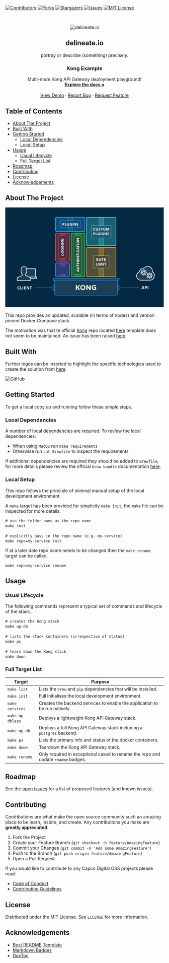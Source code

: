 [![Contributors][contributors-shield]][contributors-url]
[![Forks][forks-shield]][forks-url]
[![Stargazers][stars-shield]][stars-url]
[![Issues][issues-shield]][issues-url]
[![MIT License][license-shield]][license-url]

<!-- PROJECT LOGO -->
<br />
<p align="center">
  <img alt="delineate.io" src="https://github.com/delineateio/.github/blob/master/assets/logo.png?raw=true" height="75" />
  <h2 align="center">delineate.io</h2>
  <p align="center">portray or describe (something) precisely.</p>

  <h3 align="center">Kong Example</h3>

  <p align="center">
    Multi-node Kong API Gateway deployment playground!
    <br />
    <a href="https://github.com/delineateio/kong-example"><strong>Explore the docs »</strong></a>
    <br />
    <br />
    <a href="https://github.com/delineateio/kong-example">View Demo</a>
    ·
    <a href="https://github.com/delineateio/kong-example/issues">Report Bug</a>
    ·
    <a href="https://github.com/delineateio/kong-example/issues">Request Feature</a>
  </p>
</p>

## Table of Contents

<!-- START doctoc generated TOC please keep comment here to allow auto update -->
<!-- DON'T EDIT THIS SECTION, INSTEAD RE-RUN doctoc TO UPDATE -->

- [About The Project](#about-the-project)
- [Built With](#built-with)
- [Getting Started](#getting-started)
  - [Local Dependencies](#local-dependencies)
  - [Local Setup](#local-setup)
- [Usage](#usage)
  - [Usual Lifecycle](#usual-lifecycle)
  - [Full Target List](#full-target-list)
- [Roadmap](#roadmap)
- [Contributing](#contributing)
- [License](#license)
- [Acknowledgements](#acknowledgements)

<!-- END doctoc generated TOC please keep comment here to allow auto update -->

<!-- ABOUT THE PROJECT -->
## About The Project

[![Product Name Screen Shot][product-screenshot]](https://delineate.io)

This repo provides an updated, scalable (in terms of nodes) and version pinned Docker Compose stack.

The motivation was that te official [Kong](https://docs.konghq.com/) repo located [here](https://github.com/Kong/docker-kong) template does not seem to be maintained.  An issue has been raised [here](https://github.com/Kong/docker-kong/issues/521)

## Built With

Further logos can be inserted to highlight the specific technologies used to create the solution from [here](https://github.com/Ileriayo/markdown-badges).

![GitHub](https://img.shields.io/badge/github-%23121011.svg?style=for-the-badge&logo=github&logoColor=white)

<!-- GETTING STARTED -->
## Getting Started

To get a local copy up and running follow these simple steps.

### Local Dependencies

A number of local dependencies are required.  To review the local dependencies:

* When using `MacOS` run `make requirements`
* Otherwise run `cat Brewfile` to inspect the requirements

If additional dependencies are required they should be added to `Brewfile`, for more details please review the official `brew bundle` documentation [here](https://github.com/Homebrew/homebrew-bundle).

### Local Setup

This repo follows the principle of minimal manual setup of the local development environment.

 A `make` target has been provided for simplicity ```make init```, the `make` file can be inspected for more details.

 ```shell
# use the folder name as the repo name
make init

# explicitly pass in the repo name (e.g. my-service)
make repo=my-service init
 ```

If at a later date repo name needs to be changed then the `make rename` target can be called.

```shell
make repo=my-service rename
```

<!-- USAGE EXAMPLES -->
## Usage

### Usual Lifecycle

The following commands represent a typical set of commands and lifecycle of the stack.

```shell
# creates the Kong stack
make up-db

# lists the stack containers (irrespective of status)
make ps

# tears down the Kong stack
make down
```

### Full Target List

| Target| Purpose |
| --- | ----------- |
| `make list` | Lists the `brew` and `pip` dependencies that will be installed. |
| `make init` | Full initialises the local development environment.|
| `make services` | Creates the backend services to enable the application to be run natively. |
| `make up-dbless` | Deploys a lightweight Kong API Gateway stack. |
| `make up-db` | Deploys a full Kong API Gateway stack including a `postgres` backend. |
| `make ps` | Lists the primary info and status of the docker containers. |
| `make down` | Teardown the Kong API Gateway stack. |
| `make rename` | Only required in exceptional cased to rename the repo and update `readme` badges. |

<!-- ROADMAP -->
## Roadmap

See the [open issues](https://github.com/delineateio/kong-example/issues) for a list of proposed features (and known issues).

<!-- CONTRIBUTING -->
## Contributing

Contributions are what make the open source community such an amazing place to be learn, inspire, and create. Any contributions you make are **greatly appreciated**.

1. Fork the Project
2. Create your Feature Branch (`git checkout -b feature/AmazingFeature`)
3. Commit your Changes (`git commit -m 'Add some AmazingFeature'`)
4. Push to the Branch (`git push origin feature/AmazingFeature`)
5. Open a Pull Request

If you would like to contribute to any Capco Digital OSS projects please read:

* [Code of Conduct](https://github.com/delineateio/.github/blob/master/CODE_OF_CONDUCT.md)
* [Contributing Guidelines](https://github.com/delineateio/.github/blob/master/CONTRIBUTING.md)

<!-- LICENSE -->
## License

Distributed under the MIT License. See `LICENSE` for more information.

<!-- ACKNOWLEDGEMENTS -->
## Acknowledgements

* [Best README Template](https://github.com/othneildrew/Best-README-Template)
* [Markdown Badges](https://github.com/Ileriayo/markdown-badges)
* [DocToc](https://github.com/thlorenz/doctoc)

<!-- MARKDOWN LINKS & IMAGES -->
<!-- https://www.markdownguide.org/basic-syntax/#reference-style-links -->
[contributors-shield]: https://img.shields.io/github/contributors/delineateio/kong-example.svg?style=for-the-badge
[contributors-url]: https://github.com/delineateio/kong-example/graphs/contributors
[forks-shield]: https://img.shields.io/github/forks/delineateio/kong-example.svg?style=for-the-badge
[forks-url]: https://github.com/delineateio/kong-example/network/members
[stars-shield]: https://img.shields.io/github/stars/delineateio/kong-example.svg?style=for-the-badge
[stars-url]: https://github.com/delineateio/kong-example/stargazers
[issues-shield]: https://img.shields.io/github/issues/delineateio/kong-example.svg?style=for-the-badge
[issues-url]: https://github.com/delineateio/kong-example/issues
[license-shield]: https://img.shields.io/github/license/delineateio/kong-example.svg?style=for-the-badge
[license-url]: https://github.com/delineateio/kong-example/blob/master/LICENSE
[product-screenshot]: images/screenshot.png

